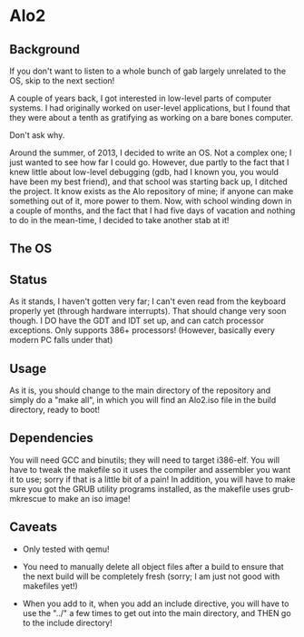 Alo2
====

Background 
---- 
If you don't want to listen to a whole bunch of gab largely unrelated to the OS, skip to the next section! 


A couple of years back, I got interested in low-level parts of computer systems. 
I had originally worked on user-level applications, but I found that they were about a tenth as gratifying as working on a bare bones computer. 

Don't ask why. 

Around the summer, of 2013, I decided to write an OS. Not a complex one; I just wanted to see how far I could go. However, due partly to the fact that I knew little about low-level debugging (gdb, had I known you, you would have been my best friend), and that school was starting back up, I ditched the project. It know exists as the Alo repository of mine; if anyone can make something out of it, more power to them. Now, with school winding down in a couple of months, and the fact that I had five days of vacation and nothing to do in the mean-time, I decided to take another stab at it! 


The OS 
----



Status
----
As it stands, I haven't gotten very far; I can't even read from the keyboard properly yet (through hardware interrupts). That should change very soon though. I DO have the GDT and IDT set up, and can catch processor exceptions. 
Only supports 386+ processors! (However, basically every modern PC falls under that)

Usage 
---- 
As it is, you should change to the main directory of the repository and simply do a "make all", in which you will find an Alo2.iso file in the build directory, ready to boot! 

Dependencies 
---- 
You will need GCC and binutils; they will need to target i386-elf. You will have to tweak the makefile so it uses the compiler and assembler you want it to use; sorry if that is a little bit of a pain! In addition, you will have to make sure you got the GRUB utility programs installed, as the makefile uses grub-mkrescue to make an iso image! 

Caveats 
---- 
* Only tested with qemu! 

* You need to manually delete all object files after a build to ensure that the next build will be completely fresh (sorry; I am just not good with makefiles yet!)  

* When you add to it, when you add an include directive, you will have to use the "../" a few times to get out into the main directory, and THEN go to the include directory! 


